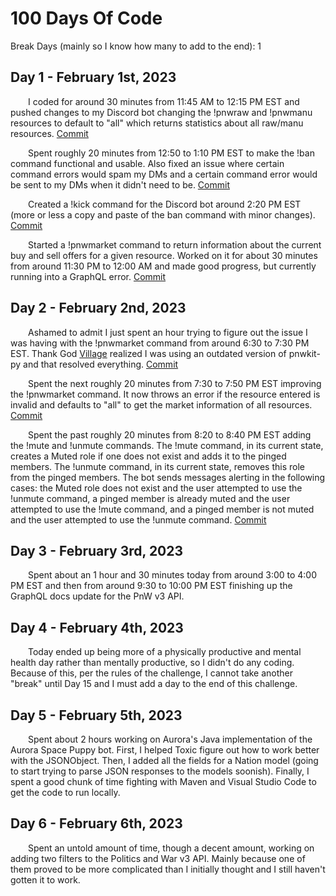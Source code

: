 # 100 Days Of Code

Break Days (mainly so I know how many to add to the end): 1

## Day 1 - February 1st, 2023
&emsp;&emsp;I coded for around 30 minutes from 11:45 AM to 12:15 PM EST and pushed changes to my Discord bot changing the !pnwraw and !pnwmanu resources to default to "all" which returns statistics about all raw/manu resources. [Commit](https://github.com/JacobKnox/Personal-Discord-Bot/commit/61af30bed1bdaee05734e8b51f82c3312b381bdf)

&emsp;&emsp;Spent roughly 20 minutes from 12:50 to 1:10 PM EST to make the !ban command functional and usable. Also fixed an issue where certain command errors would spam my DMs and a certain command error would be sent to my DMs when it didn't need to be. [Commit](https://github.com/JacobKnox/Personal-Discord-Bot/commit/2ddb76f854cffe7120d10b871ba2168fae70db5f)

&emsp;&emsp;Created a !kick command for the Discord bot around 2:20 PM EST (more or less a copy and paste of the ban command with minor changes). [Commit](https://github.com/JacobKnox/Personal-Discord-Bot/commit/e776f76fb978c003995cfdea70249132a1aa7bdf)

&emsp;&emsp;Started a !pnwmarket command to return information about the current buy and sell offers for a given resource. Worked on it for about 30 minutes from around 11:30 PM to 12:00 AM and made good progress, but currently running into a GraphQL error. [Commit](https://github.com/JacobKnox/Personal-Discord-Bot/commit/aea30fd2b8b4abfa7489c5d8a870f5fff88283f5)

## Day 2 - February 2nd, 2023
&emsp;&emsp;Ashamed to admit I just spent an hour trying to figure out the issue I was having with the !pnwmarket command from around 6:30 to 7:30 PM EST. Thank God [Village](https://github.com/mrvillage) realized I was using an outdated version of pnwkit-py and that resolved everything. [Commit](https://github.com/JacobKnox/Personal-Discord-Bot/commit/977d55768ed0365d1f11503588624763fd6775b8)

&emsp;&emsp;Spent the next roughly 20 minutes from 7:30 to 7:50 PM EST improving the !pnwmarket command. It now throws an error if the resource entered is invalid and defaults to "all" to get the market information of all resources. [Commit](https://github.com/JacobKnox/Personal-Discord-Bot/commit/d9b194c7af76b05b89681ff12227f2787a622649)

&emsp;&emsp;Spent the past roughly 20 minutes from 8:20 to 8:40 PM EST adding the !mute and !unmute commands. The !mute command, in its current state, creates a Muted role if one does not exist and adds it to the pinged members. The !unmute command, in its current state, removes this role from the pinged members. The bot sends messages alerting in the following cases: the Muted role does not exist and the user attempted to use the !unmute command, a pinged member is already muted and the user attempted to use the !mute command, and a pinged member is not muted and the user attempted to use the !unmute command. [Commit](https://github.com/JacobKnox/Personal-Discord-Bot/commit/4e14932d79127acac37391a4c16f0d7cab59839c)

## Day 3 - February 3rd, 2023
&emsp;&emsp;Spent about an 1 hour and 30 minutes today from around 3:00 to 4:00 PM EST and then from around 9:30 to 10:00 PM EST finishing up the GraphQL docs update for the PnW v3 API.

## Day 4 - February 4th, 2023
&emsp;&emsp;Today ended up being more of a physically productive and mental health day rather than mentally productive, so I didn't do any coding. Because of this, per the rules of the challenge, I cannot take another "break" until Day 15 and I must add a day to the end of this challenge.

## Day 5 - February 5th, 2023
&emsp;&emsp;Spent about 2 hours working on Aurora's Java implementation of the Aurora Space Puppy bot. First, I helped Toxic figure out how to work better with the JSONObject. Then, I added all the fields for a Nation model (going to start trying to parse JSON responses to the models soonish). Finally, I spent a good chunk of time fighting with Maven and Visual Studio Code to get the code to run locally.

## Day 6 - February 6th, 2023
&emsp;&emsp;Spent an untold amount of time, though a decent amount, working on adding two filters to the Politics and War v3 API. Mainly because one of them proved to be more complicated than I initially thought and I still haven't gotten it to work.